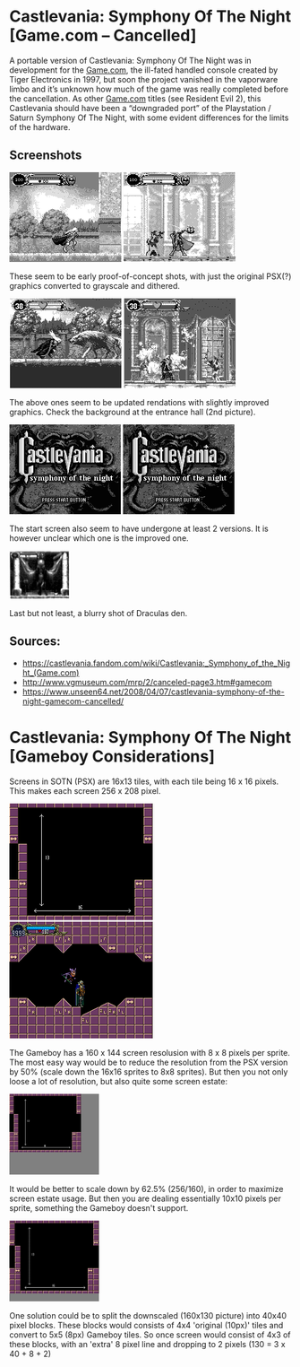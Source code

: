# Castlevania: Symphony Of The Night [Game.com – Cancelled] 

A portable version of Castlevania: Symphony Of The Night was in development for the [Game.com](https://en.wikipedia.org/wiki/Game.com), the ill-fated handled console created by Tiger Electronics in 1997, but soon the project vanished in the vaporware limbo and it’s unknown how much of the game was really completed before the cancellation. As other [Game.com](https://en.wikipedia.org/wiki/Game.com) titles (see Resident Evil 2), this Castlevania should have been a “downgraded port” of the Playstation / Saturn Symphony Of The Night, with some evident differences for the limits of the hardware.

## Screenshots

![gamedotcom4.png](gamedotcom4.png)
![gamedotcom5.png](gamedotcom5.png)

These seem to be early proof-of-concept shots, with just the original PSX(?) graphics converted to grayscale and dithered.

![castle9.gif](castle9.gif)
![castle10.gif](castle10.gif)

The above ones seem to be updated rendations with slightly improved graphics. Check the background at the entrance hall (2nd picture).

![Castlevania-Symphony_of_the_Night_Game.com-01a.png](Castlevania-Symphony_of_the_Night_Game.com-01a.png)
![castle8.gif](castle8.gif)

The start screen also seem to have undergone at least 2 versions. It is however unclear which one is the improved one.

![gamedotcom6.jpg](gamedotcom6.jpg)

Last but not least, a blurry shot of Draculas den.



## Sources:

- https://castlevania.fandom.com/wiki/Castlevania:_Symphony_of_the_Night_(Game.com)
- http://www.vgmuseum.com/mrp/2/canceled-page3.htm#gamecom
- https://www.unseen64.net/2008/04/07/castlevania-symphony-of-the-night-gamecom-cancelled/

# Castlevania: Symphony Of The Night [Gameboy Considerations]

Screens in SOTN (PSX) are 16x13 tiles, with each tile being 16 x 16 pixels. This makes each screen 256 x 208 pixel.

![One_Screen](Debug%20Room_One_PSX.png)
![One_Screen](Debug_Room_One_PSX_Alu.png)

The Gameboy has a 160 x 144 screen resolusion with 8 x 8 pixels per sprite. The most easy way would be to reduce the resolution from the PSX version by 50% (scale down the 16x16 sprites to 8x8 sprites). But then you not only loose a lot of resolution, but also quite some screen estate:

![8x8 PSX vs Gameboy](Debug_Room_One_8x8_PSXvsGB.png)

It would be better to scale down by 62.5% (256/160), in order to maximize screen estate usage. But then you are dealing essentially 10x10 pixels per sprite, something the Gameboy doesn't support.

![10x10 PSX vs Gameboy](Debug_Room_One_10x10_PSXvsGB.png)

One solution could be to split the downscaled (160x130 picture) into 40x40 pixel blocks. These blocks would consists of 4x4 'original (10px)' tiles and convert to 5x5 (8px) Gameboy tiles.
So once screen would consist of 4x3 of these blocks, with an 'extra' 8 pixel line and dropping to 2 pixels (130 = 3 x 40 + 8 + 2)



